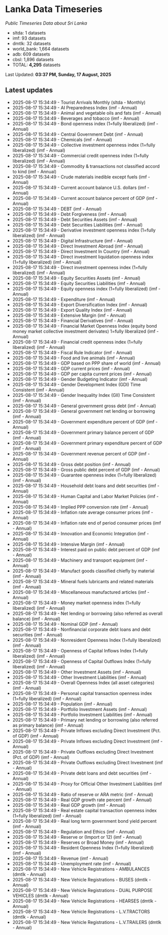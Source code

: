 # Lanka Data Timeseries
*Public Timeseries Data about Sri Lanka*

* sltda: 1 datasets
* imf: 93 datasets
* dmtlk: 32 datasets
* world_bank: 1,664 datasets
* adb: 609 datasets
* cbsl: 1,896 datasets
* TOTAL: **4,295** datasets

Last Updated: **03:37 PM, Sunday, 17 August, 2025**

## Latest updates

* 2025-08-17 15:34:49 - Tourist Arrivals Monthly (sltda - Monthly)
* 2025-08-17 15:34:49 - AI Preparedness Index (imf - Annual)
* 2025-08-17 15:34:49 - Animal and vegetable oils and fats (imf - Annual)
* 2025-08-17 15:34:49 - Beverages and tobacco (imf - Annual)
* 2025-08-17 15:34:49 - Bond openness index (1=fully liberalized) (imf - Annual)
* 2025-08-17 15:34:49 - Central Government Debt (imf - Annual)
* 2025-08-17 15:34:49 - Chemicals (imf - Annual)
* 2025-08-17 15:34:49 - Collective investment openness index (1=fully liberalized) (imf - Annual)
* 2025-08-17 15:34:49 - Commercial credit openness index (1=fully liberalized) (imf - Annual)
* 2025-08-17 15:34:49 - Commodity & transactions not classified accord to kind (imf - Annual)
* 2025-08-17 15:34:49 - Crude materials inedible except fuels (imf - Annual)
* 2025-08-17 15:34:49 - Current account balance U.S. dollars (imf - Annual)
* 2025-08-17 15:34:49 - Current account balance percent of GDP (imf - Annual)
* 2025-08-17 15:34:49 - DEBT (imf - Annual)
* 2025-08-17 15:34:49 - Debt Forgiveness (imf - Annual)
* 2025-08-17 15:34:49 - Debt Securities Assets (imf - Annual)
* 2025-08-17 15:34:49 - Debt Securities Liabilities (imf - Annual)
* 2025-08-17 15:34:49 - Derivative investment openness index (1=fully liberalized) (imf - Annual)
* 2025-08-17 15:34:49 - Digital Infrastructure (imf - Annual)
* 2025-08-17 15:34:49 - Direct Investment Abroad (imf - Annual)
* 2025-08-17 15:34:49 - Direct Investment In Country (imf - Annual)
* 2025-08-17 15:34:49 - Direct investment liquidation openness index (1=fully liberalized) (imf - Annual)
* 2025-08-17 15:34:49 - Direct investment openness index (1=fully liberalized) (imf - Annual)
* 2025-08-17 15:34:49 - Equity Securities Assets (imf - Annual)
* 2025-08-17 15:34:49 - Equity Securities Liabilities (imf - Annual)
* 2025-08-17 15:34:49 - Equity openness index (1=fully liberalized) (imf - Annual)
* 2025-08-17 15:34:49 - Expenditure (imf - Annual)
* 2025-08-17 15:34:49 - Export Diversification Index (imf - Annual)
* 2025-08-17 15:34:49 - Export Quality Index (imf - Annual)
* 2025-08-17 15:34:49 - Extensive Margin (imf - Annual)
* 2025-08-17 15:34:49 - Financial Derivatives (imf - Annual)
* 2025-08-17 15:34:49 - Financial Market Openness Index (equity bond money market collective investment derivates) 1=fully liberalized (imf - Annual)
* 2025-08-17 15:34:49 - Financial credit openness index (1=fully liberalized) (imf - Annual)
* 2025-08-17 15:34:49 - Fiscal Rule Indicator (imf - Annual)
* 2025-08-17 15:34:49 - Food and live animals (imf - Annual)
* 2025-08-17 15:34:49 - GDP based on PPP share of world (imf - Annual)
* 2025-08-17 15:34:49 - GDP current prices (imf - Annual)
* 2025-08-17 15:34:49 - GDP per capita current prices (imf - Annual)
* 2025-08-17 15:34:49 - Gender Budgeting Indicator (imf - Annual)
* 2025-08-17 15:34:49 - Gender Development Index (GDI) Time Consistent (imf - Annual)
* 2025-08-17 15:34:49 - Gender Inequality Index (GII) Time Consistent (imf - Annual)
* 2025-08-17 15:34:49 - General government gross debt (imf - Annual)
* 2025-08-17 15:34:49 - General government net lending or borrowing (imf - Annual)
* 2025-08-17 15:34:49 - Government expenditure percent of GDP (imf - Annual)
* 2025-08-17 15:34:49 - Government primary balance percent of GDP (imf - Annual)
* 2025-08-17 15:34:49 - Government primary expenditure percent of GDP (imf - Annual)
* 2025-08-17 15:34:49 - Government revenue percent of GDP (imf - Annual)
* 2025-08-17 15:34:49 - Gross debt position (imf - Annual)
* 2025-08-17 15:34:49 - Gross public debt percent of GDP (imf - Annual)
* 2025-08-17 15:34:49 - Guarantee openness index (1=fully liberalized) (imf - Annual)
* 2025-08-17 15:34:49 - Household debt loans and debt securities (imf - Annual)
* 2025-08-17 15:34:49 - Human Capital and Labor Market Policies (imf - Annual)
* 2025-08-17 15:34:49 - Implied PPP conversion rate (imf - Annual)
* 2025-08-17 15:34:49 - Inflation rate average consumer prices (imf - Annual)
* 2025-08-17 15:34:49 - Inflation rate end of period consumer prices (imf - Annual)
* 2025-08-17 15:34:49 - Innovation and Economic Integration (imf - Annual)
* 2025-08-17 15:34:49 - Intensive Margin (imf - Annual)
* 2025-08-17 15:34:49 - Interest paid on public debt percent of GDP (imf - Annual)
* 2025-08-17 15:34:49 - Machinery and transport equipment (imf - Annual)
* 2025-08-17 15:34:49 - Manufact goods classified chiefly by material (imf - Annual)
* 2025-08-17 15:34:49 - Mineral fuels lubricants and related materials (imf - Annual)
* 2025-08-17 15:34:49 - Miscellaneous manufactured articles (imf - Annual)
* 2025-08-17 15:34:49 - Money market openness index (1=fully liberalized) (imf - Annual)
* 2025-08-17 15:34:49 - Net lending or borrowing (also referred as overall balance) (imf - Annual)
* 2025-08-17 15:34:49 - Nominal GDP (imf - Annual)
* 2025-08-17 15:34:49 - Nonfinancial corporate debt loans and debt securities (imf - Annual)
* 2025-08-17 15:34:49 - Nonresident Openness Index (1=fully liberalized) (imf - Annual)
* 2025-08-17 15:34:49 - Openness of Capital Inflows Index (1=fully liberalized) (imf - Annual)
* 2025-08-17 15:34:49 - Openness of Capital Outflows Index (1=fully liberalized) (imf - Annual)
* 2025-08-17 15:34:49 - Other Investment Assets (imf - Annual)
* 2025-08-17 15:34:49 - Other Investment Liabilities (imf - Annual)
* 2025-08-17 15:34:49 - Overall Openness Index (all asset categories) (imf - Annual)
* 2025-08-17 15:34:49 - Personal capital transaction openness index (1=fully liberalized) (imf - Annual)
* 2025-08-17 15:34:49 - Population (imf - Annual)
* 2025-08-17 15:34:49 - Portfolio Investment Assets (imf - Annual)
* 2025-08-17 15:34:49 - Portfolio Investment Liabilities (imf - Annual)
* 2025-08-17 15:34:49 - Primary net lending or borrowing (also referred as primary balance) (imf - Annual)
* 2025-08-17 15:34:49 - Private Inflows excluding Direct Investment (Pct. of GDP) (imf - Annual)
* 2025-08-17 15:34:49 - Private Inflows excluding Direct Investment (imf - Annual)
* 2025-08-17 15:34:49 - Private Outflows excluding Direct Investment (Pct. of GDP) (imf - Annual)
* 2025-08-17 15:34:49 - Private Outflows excluding Direct Investment (imf - Annual)
* 2025-08-17 15:34:49 - Private debt loans and debt securities (imf - Annual)
* 2025-08-17 15:34:49 - Proxy for Official Other Investment Liabilities (imf - Annual)
* 2025-08-17 15:34:49 - Ratio of reserve or ARA metric (imf - Annual)
* 2025-08-17 15:34:49 - Real GDP growth rate percent (imf - Annual)
* 2025-08-17 15:34:49 - Real GDP growth (imf - Annual)
* 2025-08-17 15:34:49 - Real estate capital transaction openness index (1=fully liberalized) (imf - Annual)
* 2025-08-17 15:34:49 - Real long term government bond yield percent (imf - Annual)
* 2025-08-17 15:34:49 - Regulation and Ethics (imf - Annual)
* 2025-08-17 15:34:49 - Reserve or (Import or 12) (imf - Annual)
* 2025-08-17 15:34:49 - Reserves or Broad Money (imf - Annual)
* 2025-08-17 15:34:49 - Resident Openness Index (1=fully liberalized) (imf - Annual)
* 2025-08-17 15:34:49 - Revenue (imf - Annual)
* 2025-08-17 15:34:49 - Unemployment rate (imf - Annual)
* 2025-08-17 15:34:49 - New Vehicle Registrations - AMBULANCES (dmtlk - Annual)
* 2025-08-17 15:34:49 - New Vehicle Registrations - BUSES (dmtlk - Annual)
* 2025-08-17 15:34:49 - New Vehicle Registrations - DUAL PURPOSE VEHICLES (dmtlk - Annual)
* 2025-08-17 15:34:49 - New Vehicle Registrations - HEARSES (dmtlk - Annual)
* 2025-08-17 15:34:49 - New Vehicle Registrations - L.V.TRACTORS (dmtlk - Annual)
* 2025-08-17 15:34:49 - New Vehicle Registrations - L.V.TRAILERS (dmtlk - Annual)